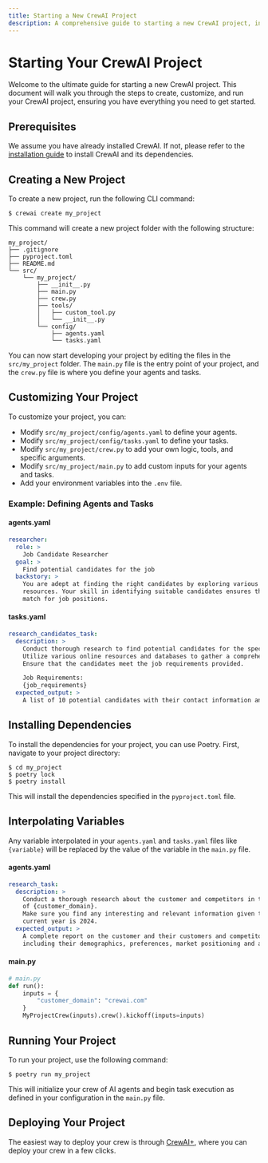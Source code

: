 ```yaml
---
title: Starting a New CrewAI Project
description: A comprehensive guide to starting a new CrewAI project, including the latest updates and project setup methods.
---
```


# Starting Your CrewAI Project

Welcome to the ultimate guide for starting a new CrewAI project. This document will walk you through the steps to create, customize, and run your CrewAI project, ensuring you have everything you need to get started.

## Prerequisites

We assume you have already installed CrewAI. If not, please refer to the [installation guide](https://docs.crewai.com/how-to/Installing-CrewAI/) to install CrewAI and its dependencies.

## Creating a New Project

To create a new project, run the following CLI command:

```shell
$ crewai create my_project
```

This command will create a new project folder with the following structure:

```shell
my_project/
├── .gitignore
├── pyproject.toml
├── README.md
└── src/
    └── my_project/
        ├── __init__.py
        ├── main.py
        ├── crew.py
        ├── tools/
        │   ├── custom_tool.py
        │   └── __init__.py
        └── config/
            ├── agents.yaml
            └── tasks.yaml
```

You can now start developing your project by editing the files in the `src/my_project` folder. The `main.py` file is the entry point of your project, and the `crew.py` file is where you define your agents and tasks.

## Customizing Your Project

To customize your project, you can:
- Modify `src/my_project/config/agents.yaml` to define your agents.
- Modify `src/my_project/config/tasks.yaml` to define your tasks.
- Modify `src/my_project/crew.py` to add your own logic, tools, and specific arguments.
- Modify `src/my_project/main.py` to add custom inputs for your agents and tasks.
- Add your environment variables into the `.env` file.

### Example: Defining Agents and Tasks

#### agents.yaml

```yaml
researcher:
  role: >
    Job Candidate Researcher
  goal: >
    Find potential candidates for the job
  backstory: >
    You are adept at finding the right candidates by exploring various online
    resources. Your skill in identifying suitable candidates ensures the best
    match for job positions.
```

#### tasks.yaml

```yaml
research_candidates_task:
  description: >
    Conduct thorough research to find potential candidates for the specified job.
    Utilize various online resources and databases to gather a comprehensive list of potential candidates.
    Ensure that the candidates meet the job requirements provided.

    Job Requirements:
    {job_requirements}
  expected_output: >
    A list of 10 potential candidates with their contact information and brief profiles highlighting their suitability.
```

## Installing Dependencies

To install the dependencies for your project, you can use Poetry. First, navigate to your project directory:

```shell
$ cd my_project
$ poetry lock
$ poetry install
```

This will install the dependencies specified in the `pyproject.toml` file.

## Interpolating Variables

Any variable interpolated in your `agents.yaml` and `tasks.yaml` files like `{variable}` will be replaced by the value of the variable in the `main.py` file.

#### agents.yaml

```yaml
research_task:
  description: >
    Conduct a thorough research about the customer and competitors in the context
    of {customer_domain}.
    Make sure you find any interesting and relevant information given the
    current year is 2024.
  expected_output: >
    A complete report on the customer and their customers and competitors,
    including their demographics, preferences, market positioning and audience engagement.
```

#### main.py

```python
# main.py
def run():
    inputs = {
        "customer_domain": "crewai.com"
    }
    MyProjectCrew(inputs).crew().kickoff(inputs=inputs)
```

## Running Your Project

To run your project, use the following command:

```shell
$ poetry run my_project
```

This will initialize your crew of AI agents and begin task execution as defined in your configuration in the `main.py` file.

## Deploying Your Project

The easiest way to deploy your crew is through [CrewAI+](https://www.crewai.com/crewaiplus), where you can deploy your crew in a few clicks.
